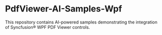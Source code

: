 # PdfViewer-AI-Samples-Wpf
This repository contains AI-powered samples demonstrating the integration of Syncfusion&reg; WPF PDF Viewer controls.
